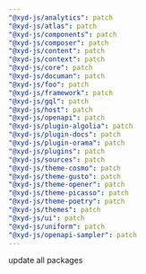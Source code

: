 ```yaml
---
"@xyd-js/analytics": patch
"@xyd-js/atlas": patch
"@xyd-js/components": patch
"@xyd-js/composer": patch
"@xyd-js/content": patch
"@xyd-js/context": patch
"@xyd-js/core": patch
"@xyd-js/documan": patch
"@xyd-js/foo": patch
"@xyd-js/framework": patch
"@xyd-js/gql": patch
"@xyd-js/host": patch
"@xyd-js/openapi": patch
"@xyd-js/plugin-algolia": patch
"@xyd-js/plugin-docs": patch
"@xyd-js/plugin-orama": patch
"@xyd-js/plugins": patch
"@xyd-js/sources": patch
"@xyd-js/theme-cosmo": patch
"@xyd-js/theme-gusto": patch
"@xyd-js/theme-opener": patch
"@xyd-js/theme-picasso": patch
"@xyd-js/theme-poetry": patch
"@xyd-js/themes": patch
"@xyd-js/ui": patch
"@xyd-js/uniform": patch
"@xyd-js/openapi-sampler": patch
---
```


update all packages